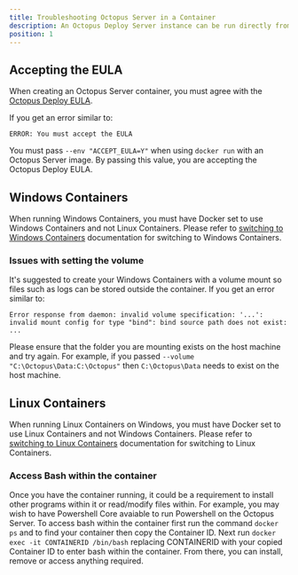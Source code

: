 ```yaml
---
title: Troubleshooting Octopus Server in a Container
description: An Octopus Deploy Server instance can be run directly from within a container.
position: 1
---
```


## Accepting the EULA

When creating an Octopus Server container, you must agree with the [Octopus Deploy EULA](https://octopus.com/company/legal).

If you get an error similar to:

```
ERROR: You must accept the EULA
```

You must pass `--env "ACCEPT_EULA=Y"` when using `docker run` with an Octopus Server image. By passing this value, you are accepting the Octopus Deploy EULA.

## Windows Containers

When running Windows Containers, you must have Docker set to use Windows Containers and not Linux Containers. Please refer to [switching to Windows Containers](https://docs.docker.com/docker-for-windows/#switch-between-windows-and-linux-containers) documentation for switching to Windows Containers.

### Issues with setting the volume

It's suggested to create your Windows Containers with a volume mount so files such as logs can be stored outside the container. If you get an error similar to:

```
Error response from daemon: invalid volume specification: '...': invalid mount config for type "bind": bind source path does not exist: ...
```

Please ensure that the folder you are mounting exists on the host machine and try again. For example, if you passed `--volume "C:\Octopus\Data:C:\Octopus"` then `C:\Octopus\Data` needs to exist on the host machine.

## Linux Containers

When running Linux Containers on Windows, you must have Docker set to use Linux Containers and not Windows Containers. Please refer to [switching to Linux Containers](https://docs.docker.com/docker-for-windows/#switch-between-windows-and-linux-containers) documentation for switching to Linux Containers.

### Access Bash within the container

Once you have the container running, it could be a requirement to install other programs within it or read/modify files within. For example, you may wish to have Powershell Core avaiable to run Powershell on the Octopus Server. To access bash within the container first run the command `docker ps` and to find your container then copy the Container ID. Next run `docker exec -it CONTAINERID /bin/bash` replacing CONTAINERID with your copied Container ID to enter bash within the container. From there, you can install, remove or access anything required. 

